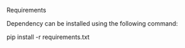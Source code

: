 Requirements

Dependency can be installed using the following command:

pip install -r requirements.txt
